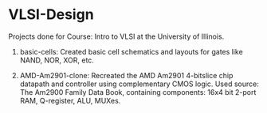 # VLSI-Design

Projects done for Course: Intro to VLSI at the University of Illinois.

1. basic-cells: Created basic cell schematics and layouts for gates like NAND, NOR, XOR, etc. 

2. AMD-Am2901-clone: Recreated the AMD Am2901 4-bitslice chip datapath and controller using complementary CMOS logic. Used source: The Am2900 Family Data Book, containing components: 16x4 bit 2-port RAM, Q-register, ALU, MUXes.
